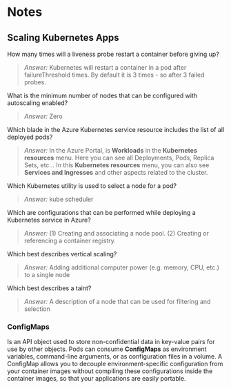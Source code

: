 # Notes

## Scaling Kubernetes Apps

How many times will a liveness probe restart a container before giving up?

> *Answer:* Kubernetes will restart a container in a pod after failureThreshold times. By default it is 3 times - so after 3 failed probes.

What is the minimum number of nodes that can be configured with autoscaling enabled?

> *Answer:* Zero

Which blade in the Azure Kubernetes service resource includes the list of all deployed pods?

> *Answer:* In the Azure Portal, is **Workloads** in the **Kubernetes resources** menu. Here you can see all Deployments, Pods, Replica Sets, etc... In this **Kubernetes resources** menu, you can also see **Services and Ingresses** and other aspects related to the cluster.

Which Kubernetes utility is used to select a node for a pod?

> *Answer:* kube scheduler

Which are configurations that can be performed while deploying a Kubernetes service in Azure?

> *Answer:* (1) Creating and associating a node pool. (2) Creating or referencing a container registry.

Which best describes vertical scaling?

> *Answer:* Adding additional computer power (e.g. memory, CPU, etc.) to a single node

Which best describes a taint?

> *Answer:* A description of a node that can be used for filtering and selection

### ConfigMaps

Is an API object used to store non-confidential data in key-value pairs for use by other objects. Pods can consume **ConfigMaps** as environment variables, command-line arguments, or as configuration files in a volume. A ConfigMap allows you to decouple environment-specific configuration from your container images without compiling these configurations inside the container images, so that your applications are easily portable.
